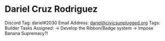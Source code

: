 # Dariel Cruz Rodriguez

Discord Tag: dariel#2030
Email Address: dariel@civicsunplugged.org
Tags: Builder
Tasks Assigned: → Develop the Ribbon/Badge system
→ Impose Banana Supremacy?!